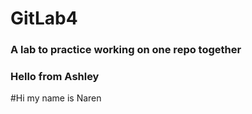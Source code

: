 # GitLab4

### A lab to practice working on one repo together

### Hello from Ashley
#Hi my name is Naren